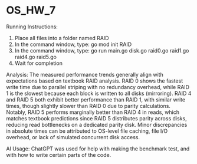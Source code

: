 # OS_HW_7

Running Instructions:
1. Place all files into a folder named RAID
2. In the command window, type: go mod init RAID
3. In the command window, type: go run main.go disk.go raid0.go raid1.go raid4.go raid5.go
4. Wait for completion

Analysis:
The measured performance trends generally align with expectations based on textbook RAID analysis. RAID 0 shows the fastest write time due to parallel striping with no redundancy overhead, while RAID 1 is the slowest because each block is written to all disks (mirroring). RAID 4 and RAID 5 both exhibit better performance than RAID 1, with similar write times, though slightly slower than RAID 0 due to parity calculations. Notably, RAID 5 performs marginally better than RAID 4 in reads, which matches textbook predictions since RAID 5 distributes parity across disks, reducing read bottlenecks on a dedicated parity disk. Minor discrepancies in absolute times can be attributed to OS-level file caching, file I/O overhead, or lack of simulated concurrent disk access.

AI Usage:
ChatGPT was used for help with making the benchmark test, and with how to write certain parts of the code.
